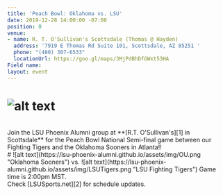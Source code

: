 ```yaml
---
title: 'Peach Bowl: Oklahoma vs. LSU'
date: 2019-12-28 14:00:00 -07:00
position: 0
venue:
- name: R. T. O'Sullivan's Scottsdale (Thomas @ Hayden)
  address: '7919 E Thomas Rd Suite 101, Scottsdale, AZ 85251 '
  phone: "(480) 307-6533"
  locationUrl: https://goo.gl/maps/3MjPdBhDfGWxt53HA
Field name: 
layout: event
---
```


# ![alt text](https://lsu-phoenix-alumni.github.io/assets/img/PeachBowl.png "SEC Championship")  
<br>
Join the LSU Phoenix Alumni group at **[R.T. O'Sullivan's][1] in Scottsdale** for the Peach Bowl National Semi-final game between our Fighting Tigers and the Oklahoma Sooners in Atlanta!!  
<br>
# ![alt text](https://lsu-phoenix-alumni.github.io/assets/img/OU.png "Oklahoma Sooners") vs. ![alt text](https://lsu-phoenix-alumni.github.io/assets/img/LSUTigers.png "LSU Fighting Tigers")  
Game time is 2:00pm MST.  
<br>
Check [LSUSports.net][2] for schedule updates.

[1]: https://scottsdale.rtosullivans.com/ "RTO Scottsdale website"
[2]: http://www.lsusports.net/SportSelect.dbml?SPID=2164&SPSID=27811&DB_OEM_ID=5200&_ga=2.61742444.1994479276.1565745145-1475237789.1565745143 "THE OFFICIAL SITE OF LSU ATHLETICS"